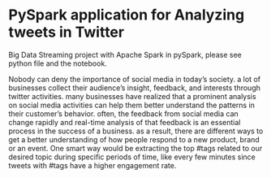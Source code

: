 # PySpark application for Analyzing tweets in Twitter
Big Data Streaming project with Apache Spark in pySpark, please see python file and the notebook.

Nobody can deny the importance of social media in today’s society. a lot of businesses collect their audience’s insight, feedback, and interests through twitter activities. many businesses have realized that a prominent analysis on social media activities can help them better understand the patterns in their customer’s behavior. often, the feedback from social media can change rapidly and real-time analysis of that feedback is an essential process in the success of a business. as a result, there are different ways to get a better understanding of how people respond to a new product, brand or an event. One smart way would be extracting the top #tags related to our desired topic during specific periods of time, like every few minutes since tweets with #tags have a higher engagement rate.

